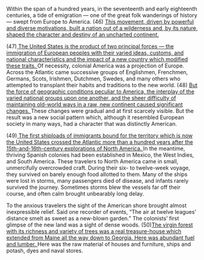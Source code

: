 Within the span of a hundred years, in the seventeenth and early eighteenth centuries, a tide of emigration — one of the great folk wanderings of history — swept from Europe to America. (46) <u>This movement, driven by powerful and diverse motivations, built a nation out of a wilderness and, by its nature, shaped the character and destiny of an uncharted continent. </u>

(47)<u> The United States is the product of two principal forces — the immigration of European peoples with their varied ideas, customs, and national characteristics and the impact of a new country which modified these traits. </u>Of necessity, colonial America was a projection of Europe. Across the Atlantic came successive groups of Englishmen, Frenchmen, Germans, Scots, Irishmen, Dutchmen, Swedes, and many others who attempted to transplant their habits and traditions to the new world. (48) <u>But the force of geographic conditions peculiar to America, the interplay of the varied national groups upon one another, and the sheer difficulty of maintaining old-world ways in a raw, new continent caused significant changes. </u>These changes were gradual and at first scarcely visible. But the result was a new social pattern which, although it resembled European society in many ways, had a character that was distinctly American. 

(49)<u> The first shiploads of immigrants bound for the territory which is now the United States crossed the Atlantic more than a hundred years after the 15th-and-16th-century explorations of North America. </u>In the meantime, thriving Spanish colonies had been established in Mexico, the West Indies, and South America. These travelers to North America came in small, unmercifully overcrowded craft. During their six- to twelve-week voyage, they survived on barely enough food allotted to them. Many of the ships were lost in storms, many passengers died of disease, and infants rarely survived the journey. Sometimes storms blew the vessels far off their course, and often calm brought unbearably long delay. 

To the anxious travelers the sight of the American shore brought almost inexpressible relief. Said one recorder of events, “The air at twelve leagues’ distance smelt as sweet as a new-blown garden.” The colonists’ first glimpse of the new land was a sight of dense woods. (50)<u>The virgin forest with its richness and variety of trees was a real treasure-house which extended from Maine all the way down to Georgia. Here was abundant fuel and lumber. </u>Here was the raw material of houses and furniture, ships and potash, dyes and naval stores.